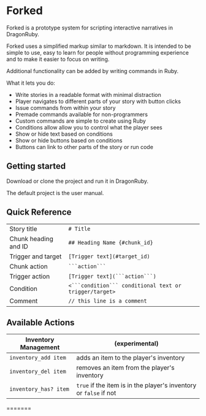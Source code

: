 # Forked
Forked is a prototype system for scripting interactive narratives in DragonRuby.

Forked uses a simplified markup similar to markdown. It is intended to be simple to use, easy to learn for people without programming experience and to make it easier to focus on writing.

Additional functionality can be added by writing commands in Ruby.

What it lets you do:
* Write stories in a readable format with minimal distraction
* Player navigates to different parts of your story with button clicks
* Issue commands from within your story
* Premade commands available for non-programmers
* Custom commands are simple to create using Ruby
* Conditions allow allow you to control what the player sees
* Show or hide text based on conditions
* Show or hide buttons based on conditions
* Buttons can link to other parts of the story or run code

## Getting started
Download or clone the project and run it in DragonRuby.

The default project is the user manual.

## Quick Reference
|||
|-------------|---------|
| Story title | `# Title` |
| Chunk heading and ID | `## Heading Name {#chunk_id}` |
| Trigger and target | `[Trigger text](#target_id)` |
| Chunk action | ` ```action``` ` |
| Trigger action | `[Trigger text](```action```)` |
| Condition | `<```condition``` conditional text or trigger/target>` |
| Comment | `// this line is a comment` |

## Available Actions
|Inventory Management| (experimental) |
|-|-|
|`inventory_add item` | adds an item to the player's inventory |
|`inventory_del item` | removes an item from the player's inventory |
|`inventory_has? item` | `true` if the item is in the player's inventory or `false` if not |
=======

